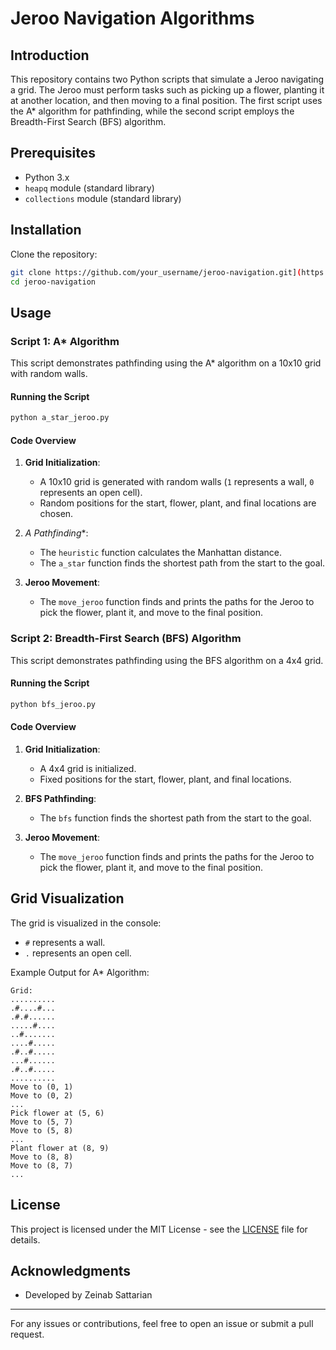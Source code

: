 # Jeroo Navigation Algorithms

## Introduction

This repository contains two Python scripts that simulate a Jeroo navigating a grid. The Jeroo must perform tasks such as picking up a flower, planting it at another location, and then moving to a final position. The first script uses the A* algorithm for pathfinding, while the second script employs the Breadth-First Search (BFS) algorithm.

## Prerequisites

- Python 3.x
- `heapq` module (standard library)
- `collections` module (standard library)

## Installation

Clone the repository:

```bash
git clone https://github.com/your_username/jeroo-navigation.git](https://github.com/Zeinab-sattarian/jeroo-problem.git
cd jeroo-navigation
```

## Usage

### Script 1: A* Algorithm

This script demonstrates pathfinding using the A* algorithm on a 10x10 grid with random walls.

#### Running the Script

```bash
python a_star_jeroo.py
```

#### Code Overview

1. **Grid Initialization**:
   - A 10x10 grid is generated with random walls (`1` represents a wall, `0` represents an open cell).
   - Random positions for the start, flower, plant, and final locations are chosen.

2. **A* Pathfinding**:
   - The `heuristic` function calculates the Manhattan distance.
   - The `a_star` function finds the shortest path from the start to the goal.
   
3. **Jeroo Movement**:
   - The `move_jeroo` function finds and prints the paths for the Jeroo to pick the flower, plant it, and move to the final position.

### Script 2: Breadth-First Search (BFS) Algorithm

This script demonstrates pathfinding using the BFS algorithm on a 4x4 grid.

#### Running the Script

```bash
python bfs_jeroo.py
```

#### Code Overview

1. **Grid Initialization**:
   - A 4x4 grid is initialized.
   - Fixed positions for the start, flower, plant, and final locations.

2. **BFS Pathfinding**:
   - The `bfs` function finds the shortest path from the start to the goal.
   
3. **Jeroo Movement**:
   - The `move_jeroo` function finds and prints the paths for the Jeroo to pick the flower, plant it, and move to the final position.

## Grid Visualization

The grid is visualized in the console:

- `#` represents a wall.
- `.` represents an open cell.

Example Output for A* Algorithm:

```
Grid:
..........
.#....#...
.#.#......
.....#....
..#.......
....#.....
.#..#.....
...#......
.#..#.....
..........
Move to (0, 1)
Move to (0, 2)
...
Pick flower at (5, 6)
Move to (5, 7)
Move to (5, 8)
...
Plant flower at (8, 9)
Move to (8, 8)
Move to (8, 7)
...
```

## License

This project is licensed under the MIT License - see the [LICENSE](LICENSE) file for details.

## Acknowledgments

- Developed by Zeinab Sattarian

---

For any issues or contributions, feel free to open an issue or submit a pull request.
